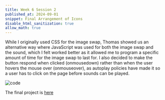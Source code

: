 ```yaml
---
title: Week 6 Session 2
published_at: 2024-09-01
snippet: Final Arrangement of Icons
disable_html_sanitization: true
allow_math: true
---
```


While I originally used CSS for the image swap, Thomas showed us an alternative way where JavaScript was used for both the image swap and the sound, which I felt worked better as it allowed me to program a specific amount of time for the image swap to last for. I also decided to make the button respond when clicked (onmousedown) rather than when the user hovers the mouse over (onmouseover), as autoplay policies have made it so a user has to click on the page before sounds can be played.

![code](/w06s2/code.png)

The final project is [here](https://jackreed0504.github.io/assignment2/)